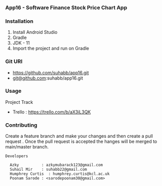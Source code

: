 ### App16 - Software Finance Stock Price Chart App

### Installation

1. Install Android Studio
2. Gradle
3. JDK - 11
4. Import the project and run on Gradle


### Git URI
- https://github.com/suhabb/app16.git
- git@github.com:suhabb/app16.git

### Usage

Project Track 
- Trello : <https://trello.com/b/aX3iL3QK>


### Contributing

Create a feature branch and make your changes and then create a pull request . Once the pull request is accepted the hanges will be merged to main/master branch.

`Developers`
```
  Azky          : azkymubarack123@gmail.com
  Suhail Mir    : suhabb22@gmail.com
  Humphrey Curtis  : humphrey.curtis@kcl.ac.uk
  Poonam Sarode : <sarodepoonam30@gmail.com>
```


